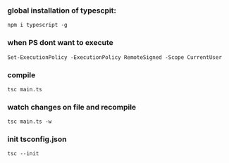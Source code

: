 ### global installation of typescpit:

```
npm i typescript -g
```

### when PS dont want to execute

```
Set-ExecutionPolicy -ExecutionPolicy RemoteSigned -Scope CurrentUser
```

### compile

```
tsc main.ts
```
### watch changes on file and recompile

```
tsc main.ts -w
```
### init tsconfig.json

```
tsc --init
```
